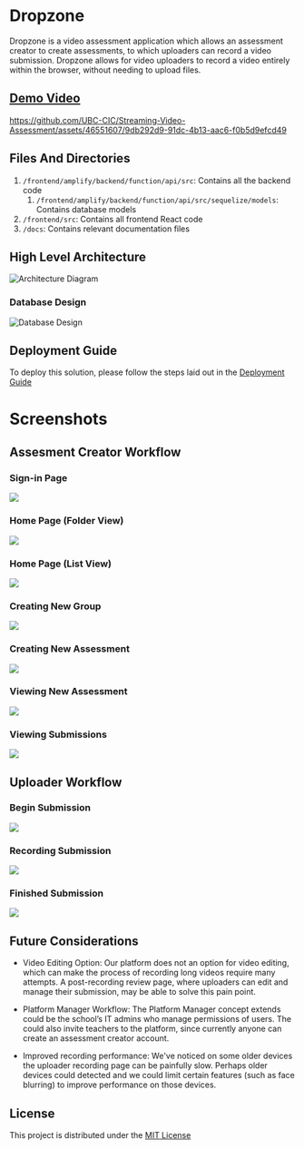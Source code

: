 # Dropzone
Dropzone is a video assessment application which allows an assessment creator to create assessments, to which uploaders can record a video submission. Dropzone allows for video uploaders to record a video entirely within the browser, without needing to upload files.

## [Demo Video](guide_videos/Demo%20Video.mp4)
https://github.com/UBC-CIC/Streaming-Video-Assessment/assets/46551607/9db292d9-91dc-4b13-aac6-f0b5d9efcd49

## Files And Directories

1. `/frontend/amplify/backend/function/api/src`: Contains all the backend code
    1. `/frontend/amplify/backend/function/api/src/sequelize/models`: Contains database models
1. `/frontend/src`: Contains all frontend React code
1. `/docs`: Contains relevant documentation files

## High Level Architecture

![Architecture Diagram](docs/architecture.png)

### Database Design

![Database Design](docs/db_diagram.png)

## Deployment Guide

To deploy this solution, please follow the steps laid out in the [Deployment Guide](docs/DeploymentGuide.md)


# Screenshots

## Assesment Creator Workflow

### Sign-in Page
![](docs/images/1login.png)

### Home Page (Folder View)
![](docs/images/2homeFolderView.png)

### Home Page (List View)
![](docs/images/3homeListView.png)

### Creating New Group
![](docs/images/5CreateGroup.png)

### Creating New Assessment
![](docs/images/6CreateAssessment.png)

### Viewing New Assessment
![](docs/images/7ViewAssessment.png)

### Viewing Submissions
![](docs/images/8ViewSubmissions.png)


## Uploader Workflow

### Begin Submission
![](docs/images/9BeginSubmission.png)

### Recording Submission
![](docs/images/11Recording.png)

### Finished Submission
![](docs/images/12FinishedSubmission.png)


## Future Considerations

* Video Editing Option: Our platform does not an option for video editing, which can make the process of recording long videos require many attempts. A post-recording review page, where uploaders can edit and manage their submission, may be able to solve this pain point.

* Platform Manager Workflow: The Platform Manager concept extends could be the school’s IT admins who manage permissions of users. The could also invite teachers to the platform, since currently anyone can create an assessment creator account.

* Improved recording performance: We've noticed on some older devices the uploader recording page can be painfully slow. Perhaps older devices could detected and we could limit certain features (such as face blurring) to improve performance on those devices.

## License

This project is distributed under the [MIT License](LICENSE)

